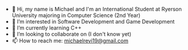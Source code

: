 - 👋 Hi, my name is Michael and I'm an International Student at Ryerson University majoring in Computer Science (2nd Year)
- 👀 I’m interested in Software Development and Game Development
- 🌱 I’m currently learning C++
- 💞️ I’m looking to collaborate on (I don't know yet)
- 📫 How to reach me: michaelrevi19@gmail.com

<!---
michaelrw19/michaelrw19 is a ✨ special ✨ repository because its `README.md` (this file) appears on your GitHub profile.
You can click the Preview link to take a look at your changes.
--->
